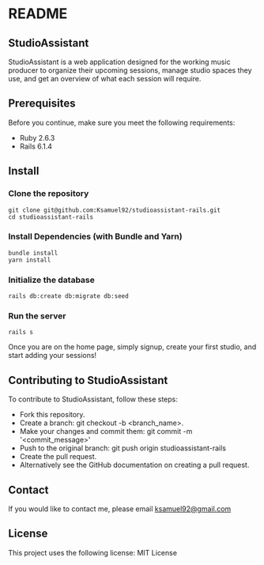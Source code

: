 # README
## StudioAssistant

StudioAssistant is a web application designed for the working music producer to organize their upcoming sessions, manage studio spaces they use, and get an overview of what each session will require.

## Prerequisites

Before you continue, make sure you meet the following requirements:

* Ruby 2.6.3
* Rails 6.1.4

## Install

### Clone the repository
```
git clone git@github.com:Ksamuel92/studioassistant-rails.git
cd studioassistant-rails
```
### Install Dependencies (with Bundle and Yarn)
```
bundle install  
yarn install
```
### Initialize the database
```
rails db:create db:migrate db:seed
```
### Run the server
```
rails s
```
Once you are on the home page, simply signup, create your first studio, and start adding your sessions!

## Contributing to StudioAssistant
To contribute to StudioAssistant, follow these steps:

* Fork this repository.
* Create a branch: git checkout -b <branch_name>.
* Make your changes and commit them: git commit -m '<commit_message>'
* Push to the original branch: git push origin studioassistant-rails
* Create the pull request.
* Alternatively see the GitHub documentation on creating a pull request.

## Contact

If you would like to contact me, please email ksamuel92@gmail.com

## License

This project uses the following license: MIT License
